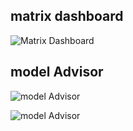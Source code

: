 ## matrix dashboard

![Matrix Dashboard](https://user-images.githubusercontent.com/98837660/160246775-04531c58-8570-4d54-986f-4a7b334712cb.png)

## model Advisor

![model Advisor](https://user-images.githubusercontent.com/98837660/160252958-bd58a5ac-c972-420f-aebd-08bd6da26be6.png)

![model Advisor](https://user-images.githubusercontent.com/98837660/160252963-1b6ab10b-cb88-4881-aab7-c3b61aca3ab9.png)

